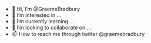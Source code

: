 - 👋 Hi, I’m @GraemeBradbury
- 👀 I’m interested in ...
- 🌱 I’m currently learning ...
- 💞️ I’m looking to collaborate on ...
- 📫 How to reach me through twitter @graemebradbury

<!---
GraemeBradbury/GraemeBradbury is a ✨ special ✨ repository because its `README.md` (this file) appears on your GitHub profile.
You can click the Preview link to take a look at your changes.
--->
